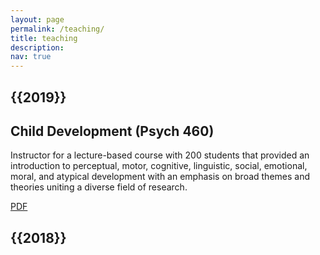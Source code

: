 ```yaml
---
layout: page
permalink: /teaching/
title: teaching
description:
nav: true
---
```

<div class="teaching">

<h2 class="year">{{2019}}</h2>

<h2> Child Development (Psych 460) </h2>

<p> Instructor for a lecture-based course with 200 students that provided an introduction to perceptual, motor, cognitive, linguistic, social, emotional, moral, and atypical development with an emphasis on broad themes and theories uniting a diverse field of research.

<a href="{{ 460_syllabus.pdf | prepend: '/assets/pdf/' | relative_url }}" class="btn btn-sm z-depth-0" role="button">PDF</a>


<h2 class="year">{{2018}}</h2>


</div>
